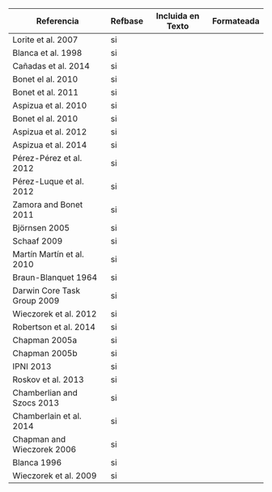 | Referencia                  | Refbase | Incluida en Texto | Formateada | 
|-----------------------------|----| ----| ----| 
| Lorite et al. 2007          | si | | | 
| Blanca et al. 1998          | si | | |  
| Cañadas et al. 2014         | si | | | 
| Bonet el al. 2010           | si | | | 
| Bonet et al. 2011           | si | | | 
| Aspizua et al. 2010         | si | | |
| Bonet el al. 2010           | si | | | 
| Aspizua et al. 2012         | si | | | 
| Aspizua et al. 2014         | si | | | 
| Pérez-Pérez et al. 2012     | si | | | 
| Pérez-Luque et al. 2012     | si | | | 
| Zamora and Bonet 2011       | si | | | 
| Björnsen 2005               | si | | | 
| Schaaf 2009                 | si | | | 
| Martín Martín et al. 2010   | si | | | 
| Braun-Blanquet 1964         | si | | | 
| Darwin Core Task Group 2009 | si | | | 
| Wieczorek et al. 2012       | si | | | 
| Robertson et al. 2014       | si | | | 
| Chapman 2005a               | si | | | 
| Chapman 2005b               | si | | | 
| IPNI 2013                   | si | | | 
| Roskov et al. 2013          | si | | | 
| Chamberlian and Szocs 2013  | si | | | 
| Chamberlain et al. 2014     | si | | | 
| Chapman and Wieczorek 2006  | si | | | 
| Blanca 1996                 | si | | | 
| Wieczorek et al. 2009       | si | | | 